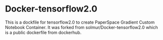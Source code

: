 # Docker-tensorflow2.0
This is a dockfile for tensorflow2.0 to create PaperSpace Gradient Custom Notebook Container. It was forked from solmur/Docker-tensorflow2.0 which is a public dockerfile from dockerhub.
